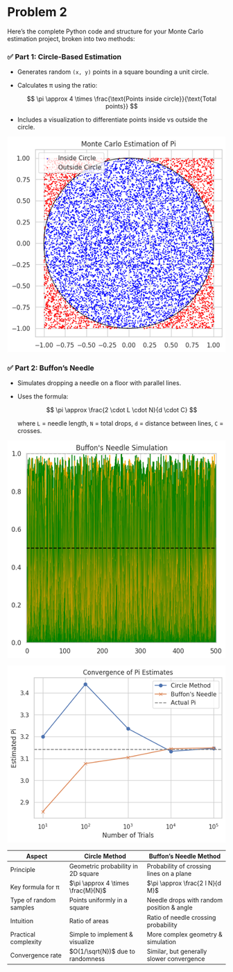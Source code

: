 # Problem 2
Here’s the complete Python code and structure for your Monte Carlo estimation project, broken into two methods:

### ✅ Part 1: Circle-Based Estimation

* Generates random `(x, y)` points in a square bounding a unit circle.
* Calculates π using the ratio:

  $$
  \pi \approx 4 \times \frac{\text{Points inside circle}}{\text{Total points}}
  $$
* Includes a visualization to differentiate points inside vs outside the circle.

![alt text](image-4.png)

### ✅ Part 2: Buffon’s Needle

* Simulates dropping a needle on a floor with parallel lines.
* Uses the formula:

  $$
  \pi \approx \frac{2 \cdot L \cdot N}{d \cdot C}
  $$

  where `L` = needle length, `N` = total drops, `d` = distance between lines, `C` = crosses.

![alt text](image-5.png)

![alt text](image-6.png)


| Aspect                 | Circle Method                      | Buffon’s Needle Method                    |
| ---------------------- | ---------------------------------- | ----------------------------------------- |
| Principle              | Geometric probability in 2D square | Probability of crossing lines on a plane  |
| Key formula for π      | $\pi \approx 4 \times \frac{M}{N}$ | $\pi \approx \frac{2 l N}{d M}$           |
| Type of random samples | Points uniformly in a square       | Needle drops with random position & angle |
| Intuition              | Ratio of areas                     | Ratio of needle crossing probability      |
| Practical complexity   | Simple to implement & visualize    | More complex geometry & simulation        |
| Convergence rate       | $O(1/\sqrt{N})$ due to randomness  | Similar, but generally slower convergence |
